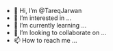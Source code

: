 - 👋 Hi, I’m @TareqJarwan
- 👀 I’m interested in ...
- 🌱 I’m currently learning ...
- 💞️ I’m looking to collaborate on ...
- 📫 How to reach me ...

<!---
TareqJarwan/TareqJarwan is a ✨ special ✨ repository because its `README.md` (this file) appears on your GitHub profile.
You can click the Preview link to take a look at your changes.
--->

